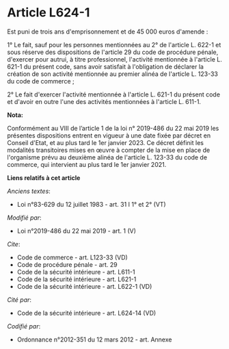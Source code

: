 # Article L624-1

Est puni de trois ans d'emprisonnement et de 45 000 euros d'amende : 

1° Le fait, sauf pour les personnes mentionnées au 2° de l'article L. 622-1 et sous réserve des dispositions de l'article 29
du code de procédure pénale, d'exercer pour autrui, à titre professionnel, l'activité mentionnée à l'article L. 621-1 du
présent code, sans avoir satisfait à l'obligation de déclarer la création de son activité mentionnée au premier alinéa de
l'article L. 123-33 du code de commerce ; 

2° Le fait d'exercer l'activité mentionnée à l'article L. 621-1 du présent code et d'avoir en outre l'une des activités
mentionnées à l'article L. 611-1.

**Nota:**

Conformément au VIII de l’article 1 de la loi n° 2019-486 du 22 mai 2019 les présentes dispositions entrent en vigueur à une
date fixée par décret en Conseil d'Etat, et au plus tard le 1er janvier 2023. Ce décret définit les modalités transitoires
mises en œuvre à compter de la mise en place de l'organisme prévu au deuxième alinéa de l'article L. 123-33 du code de
commerce, qui intervient au plus tard le 1er janvier 2021.

**Liens relatifs à cet article**

_Anciens textes_:

  - Loi n°83-629 du 12 juillet 1983 - art. 31 I 1° et 2° (VT)

_Modifié par_:

  - Loi n°2019-486 du 22 mai 2019 - art. 1 (V)

_Cite_:

  - Code de commerce - art. L123-33 (VD)
  - Code de procédure pénale - art. 29
  - Code de la sécurité intérieure - art. L611-1
  - Code de la sécurité intérieure - art. L621-1
  - Code de la sécurité intérieure - art. L622-1 (VD)

_Cité par_:

  - Code de la sécurité intérieure - art. L624-14 (VD)

_Codifié par_:

  - Ordonnance n°2012-351 du 12 mars 2012 - art. Annexe
